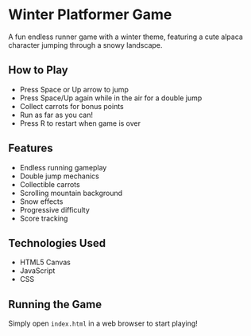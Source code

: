 # Winter Platformer Game

A fun endless runner game with a winter theme, featuring a cute alpaca character jumping through a snowy landscape.

## How to Play

- Press Space or Up arrow to jump
- Press Space/Up again while in the air for a double jump
- Collect carrots for bonus points
- Run as far as you can!
- Press R to restart when game is over

## Features

- Endless running gameplay
- Double jump mechanics
- Collectible carrots
- Scrolling mountain background
- Snow effects
- Progressive difficulty
- Score tracking

## Technologies Used

- HTML5 Canvas
- JavaScript
- CSS

## Running the Game

Simply open `index.html` in a web browser to start playing!
